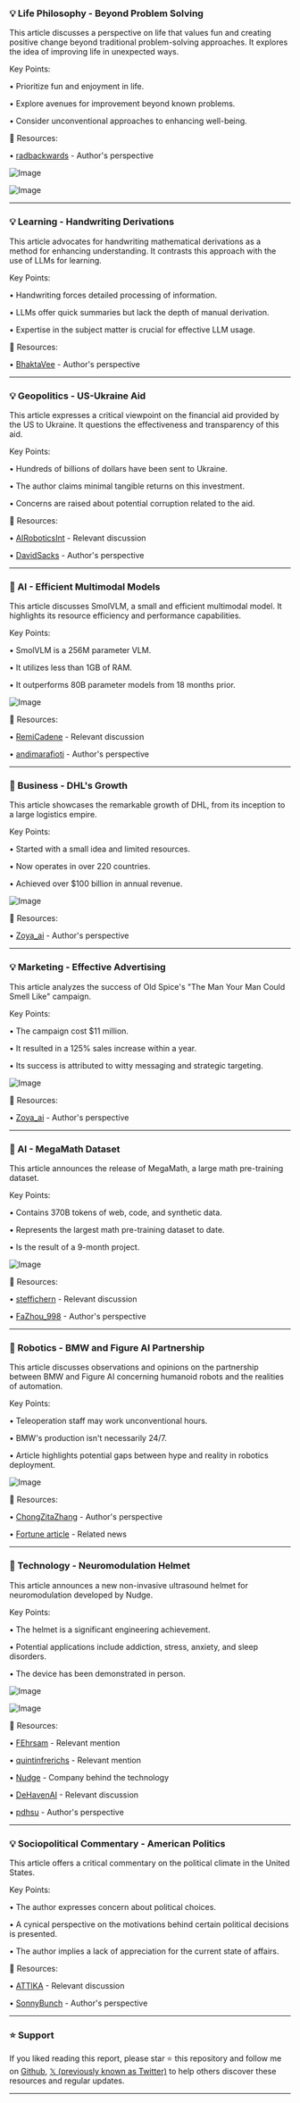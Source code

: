 ### 💡 Life Philosophy - Beyond Problem Solving

This article discusses a perspective on life that values fun and creating positive change beyond traditional problem-solving approaches.  It explores the idea of improving life in unexpected ways.

Key Points:

• Prioritize fun and enjoyment in life.


• Explore avenues for improvement beyond known problems.


• Consider unconventional approaches to enhancing well-being.


🔗 Resources:

• [radbackwards](https://x.com/radbackwards) -  Author's perspective


![Image](https://pbs.twimg.com/media/Gn6L_0fWYAEG11r?format=jpg&name=small)

![Image](https://pbs.twimg.com/media/Gn6MB0jXkAAFEGW?format=jpg&name=small)


---

### 💡 Learning - Handwriting Derivations

This article advocates for handwriting mathematical derivations as a method for enhancing understanding. It contrasts this approach with the use of LLMs for learning.

Key Points:

•  Handwriting forces detailed processing of information.


• LLMs offer quick summaries but lack the depth of manual derivation.


• Expertise in the subject matter is crucial for effective LLM usage.


🔗 Resources:

• [BhaktaVee](https://x.com/BhaktaVee) - Author's perspective


---

### 💡 Geopolitics - US-Ukraine Aid

This article expresses a critical viewpoint on the financial aid provided by the US to Ukraine.  It questions the effectiveness and transparency of this aid.

Key Points:

•  Hundreds of billions of dollars have been sent to Ukraine.


•  The author claims minimal tangible returns on this investment.


•  Concerns are raised about potential corruption related to the aid.


🔗 Resources:

• [AIRoboticsInt](https://x.com/AIRoboticsInt) - Relevant discussion


• [DavidSacks](https://x.com/DavidSacks) - Author's perspective


---

### 🤖 AI - Efficient Multimodal Models

This article discusses SmolVLM, a small and efficient multimodal model.  It highlights its resource efficiency and performance capabilities.

Key Points:

• SmolVLM is a 256M parameter VLM.


• It utilizes less than 1GB of RAM.


•  It outperforms 80B parameter models from 18 months prior.


![Image](https://pbs.twimg.com/media/GoBY54EXcAAicCY?format=jpg&name=small)

🔗 Resources:

• [RemiCadene](https://x.com/RemiCadene) - Relevant discussion


• [andimarafioti](https://x.com/andimarafioti) - Author's perspective


---

### 🚀 Business - DHL's Growth

This article showcases the remarkable growth of DHL, from its inception to a large logistics empire.

Key Points:

• Started with a small idea and limited resources.


• Now operates in over 220 countries.


• Achieved over $100 billion in annual revenue.


![Image](https://pbs.twimg.com/media/Gn7vbW7WAAEO5GW?format=png&name=small)

🔗 Resources:

• [Zoya_ai](https://x.com/Zoya_ai) - Author's perspective


---

### 💡 Marketing - Effective Advertising

This article analyzes the success of Old Spice's "The Man Your Man Could Smell Like" campaign.

Key Points:

•  The campaign cost $11 million.


•  It resulted in a 125% sales increase within a year.


•  Its success is attributed to witty messaging and strategic targeting.


![Image](https://pbs.twimg.com/ext_tw_video_thumb/1909506820026105856/pu/img/dwGVME5c7PJqiRCE.jpg)

🔗 Resources:

• [Zoya_ai](https://x.com/Zoya_ai) - Author's perspective


---

### 🤖 AI - MegaMath Dataset

This article announces the release of MegaMath, a large math pre-training dataset.

Key Points:

• Contains 370B tokens of web, code, and synthetic data.


•  Represents the largest math pre-training dataset to date.


•  Is the result of a 9-month project.


![Image](https://pbs.twimg.com/media/Gn9qDUqWcAAKprv?format=jpg&name=small)

🔗 Resources:

• [steffichern](https://x.com/steffichern) - Relevant discussion


• [FaZhou_998](https://x.com/FaZhou_998) - Author's perspective


---

### 🤖 Robotics - BMW and Figure AI Partnership

This article discusses observations and opinions on the partnership between BMW and Figure AI concerning humanoid robots and the realities of automation.

Key Points:

• Teleoperation staff may work unconventional hours.


•  BMW's production isn't necessarily 24/7.


•  Article highlights potential gaps between hype and reality in robotics deployment.


![Image](https://pbs.twimg.com/media/GoADsTUXIAALvHf?format=jpg&name=small)

🔗 Resources:

• [ChongZitaZhang](https://x.com/ChongZitaZhang) - Author's perspective


• [Fortune article](https://fortune.com/2025/04/06/figure-ai-bmw-humanoid-robot-partnership-details-reality-exaggeration/) - Related news


---

### 🚀 Technology - Neuromodulation Helmet

This article announces a new non-invasive ultrasound helmet for neuromodulation developed by Nudge.

Key Points:

•  The helmet is a significant engineering achievement.


•  Potential applications include addiction, stress, anxiety, and sleep disorders.


•  The device has been demonstrated in person.


![Image](https://pbs.twimg.com/ext_tw_video_thumb/1909364687118254086/pu/img/E8YLXafv604Pfbx6.jpg)

![Image](https://pbs.twimg.com/media/Gn9VGoAbwAAVTLZ?format=jpg&name=360x360)

🔗 Resources:

• [FEhrsam](https://x.com/FEhrsam) - Relevant mention


• [quintinfrerichs](https://x.com/quintinfrerichs) - Relevant mention


• [Nudge](https://x.com/nudge) - Company behind the technology


• [DeHavenAI](https://x.com/DeHavenAI) - Relevant discussion


• [pdhsu](https://x.com/pdhsu) - Author's perspective


---

### 💡 Sociopolitical Commentary - American Politics

This article offers a critical commentary on the political climate in the United States.

Key Points:

•  The author expresses concern about political choices.


•  A cynical perspective on the motivations behind certain political decisions is presented.


•  The author implies a lack of appreciation for the current state of affairs.


🔗 Resources:

• [ATTlKA](https://x.com/ATTlKA) - Relevant discussion


• [SonnyBunch](https://x.com/SonnyBunch) - Author's perspective


---

### ⭐️ Support

If you liked reading this report, please star ⭐️ this repository and follow me on [Github](https://github.com/Drix10), [𝕏 (previously known as Twitter)](https://x.com/DRIX_10_) to help others discover these resources and regular updates.

---